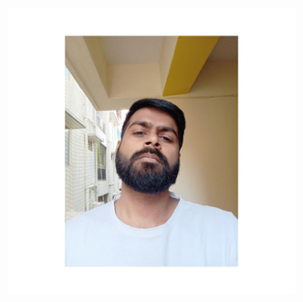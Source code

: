 <img src="https://raw.githubusercontent.com/raviprakash11/pics/master/ProfilePlaceholder.jpeg" alt="banner"/>
